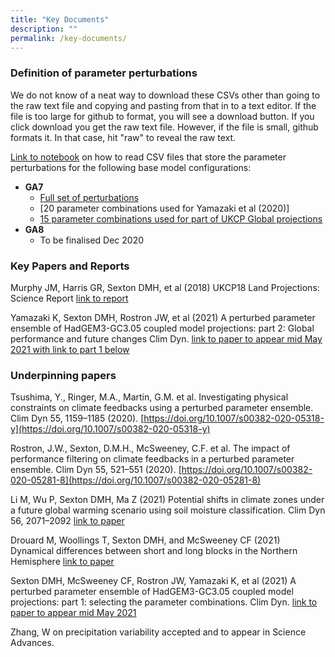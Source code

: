 ```yaml
---
title: "Key Documents"
description: ""
permalink: /key-documents/
---
```


### Definition of parameter perturbations
We do not know of a neat way to download these CSVs other than going to the raw text file and copying and pasting from that in to a text editor. If the file is too large for github to format, you will see a download button. If you click download you get the raw text file. However, if the file is small, github formats it. In that case, hit "raw" to reveal the raw text.

[Link to notebook](https://nbviewer.jupyter.org/github/qump-project/qump-hadgem3/blob/master/notebooks/read_csvfile_pandas.ipynb) on how to read CSV files that store the parameter perturbations for the following base model configurations:
   * **GA7**
      * [Full set of perturbations](https://github.com/qump-project/qump-hadgem3/blob/master/data/GA7ParametersWave1and2and3andAtmosWave2b_020916.csv)
      * [20 parameter combinations used for Yamazaki et al (2020)]
      * [15 parameter combinations used for part of UKCP Global projections](https://github.com/qump-project/qump-hadgem3/blob/master/data/ukcp18_strand2_ppe15.csv)
   * **GA8**
      * To be finalised Dec 2020

### Key Papers and Reports

Murphy JM, Harris GR, Sexton DMH, et al (2018) UKCP18 Land Projections: Science Report [link to report](https://www.metoffice.gov.uk/pub/data/weather/uk/ukcp18/science-reports/UKCP18-Land-report.pdf)

Yamazaki K, Sexton DMH, Rostron JW, et al (2021) A perturbed parameter ensemble of HadGEM3-GC3.05 coupled model projections: part 2: Global performance and future changes Clim Dyn. [link to paper to appear mid May 2021 with link to part 1 below](https://doi.org/10.1007/s00382-020-05608-5) 


### Underpinning papers

Tsushima, Y., Ringer, M.A., Martin, G.M. et al. Investigating physical constraints on climate feedbacks using a perturbed parameter ensemble. Clim Dyn 55, 1159–1185 (2020). [https://doi.org/10.1007/s00382-020-05318-y](https://doi.org/10.1007/s00382-020-05318-y)

Rostron, J.W., Sexton, D.M.H., McSweeney, C.F. et al. The impact of performance filtering on climate feedbacks in a perturbed parameter ensemble. Clim Dyn 55, 521–551 (2020). [https://doi.org/10.1007/s00382-020-05281-8](https://doi.org/10.1007/s00382-020-05281-8)

Li M, Wu P, Sexton DMH, Ma Z (2021) Potential shifts in climate zones under a future global warming scenario using soil moisture classification. Clim Dyn 56, 2071–2092 [link to paper](https://link.springer.com/article/10.1007/s00382-020-05576-w)

Drouard M, Woollings T, Sexton DMH, and McSweeney CF (2021) Dynamical differences between short and long blocks in the Northern Hemisphere [link to paper](https://doi.org/10.1029/2020JD034082)

Sexton DMH, McSweeney CF, Rostron JW, Yamazaki K, et al (2021) A perturbed parameter ensemble of HadGEM3-GC3.05 coupled model projections: part 1: selecting the parameter combinations. Clim Dyn. [link to paper to appear mid May 2021](https://doi.org/10.1007/s00382-021-05709-9) 

Zhang, W on precipitation variability accepted and to appear in Science Advances.

